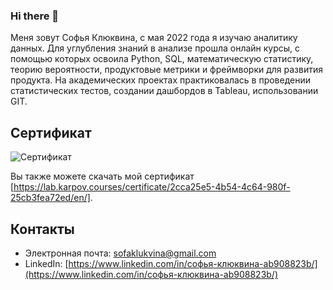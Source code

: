 ### Hi there 👋

Меня зовут Софья Клюквина, с мая 2022 года я изучаю аналитику данных. Для углубления знаний в анализе прошла онлайн курсы, с помощью которых освоила Python, SQL, математическую статистику, теорию вероятности, продуктовые метрики и фреймворки для развития продукта. На академических проектах практиковалась в проведении статистических тестов, создании дашбордов в Tableau, использовании GIT.

## Сертификат

![Сертификат](certificate.jpg)

Вы также можете скачать мой сертификат [https://lab.karpov.courses/certificate/2cca25e5-4b54-4c64-980f-25cb3fea72ed/en/].

## Контакты

- Электронная почта: sofaklukvina@gmail.com
- LinkedIn: [https://www.linkedin.com/in/софья-клюквина-ab908823b/](https://www.linkedin.com/in/софья-клюквина-ab908823b/)
